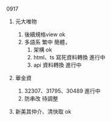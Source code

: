 0917

1. 元大唯物 
   1. 後續規格view ok
   2. 多語系 繁中 簡體，
      1. 架構 ok 
      2. html、ts 寫死資料轉換 進行中
      3. api 資料轉換 進行中

2. 華金資 
   1. 32307、31795、30489 進行中
   2. 防串改 待調整

3. 新美其仲介、清快取 ok
